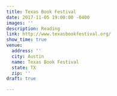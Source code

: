 ```yaml
---
title: Texas Book Festival
date: 2017-11-05 19:00:00 -0400
images: ''
description: Reading
link: http://www.texasbookfestival.org/
show_time: true
venue:
  address: ''
  city: Austin
  name: Texas Book Festival
  state: TX
  zip: ''
draft: true

---
```

